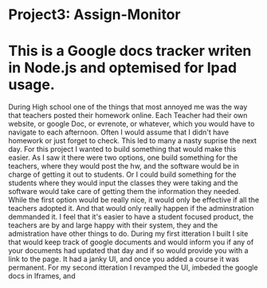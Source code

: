 Project3: Assign-Monitor
========
This is a Google docs tracker writen in Node.js and optemised for Ipad usage.
========
During High school one of the things that most annoyed me was the way that teachers posted their homework online. Each Teacher had their own website, or google Doc, or evrenote, or whatever, which you would have to navigate to each afternoon. Often I would assume that I didn't have homework or just forget to check. This led to many a nasty suprise the next day.
For this project I wanted to build something that would make this easier. As I saw it there were two options, one build something for the teachers, where they would post the hw, and the software would be in charge of getting it out to students. Or I could build something for the students where they would input the classes they were taking and the software would take care of getting them the information they needed. While the first option would be really nice, it would only be effective if all the teachers adopted it. And that would only really happen if the adminstration demmanded it. I feel that it's easier to have a student focused product, the teachers are by and large happy with their system, they and the admistration have other things to do.
During my first itteration I built I site that would keep track of google documents and would inform you if any of your documents had updated that day and if so would provide you with a link to the page. It had a janky UI, and once you added a course it was permanent.
For my second itteration I revamped the UI, imbeded the google docs in Iframes, and 
